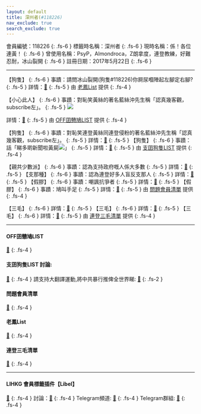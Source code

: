 ```yaml
---
layout: default
title: 深州者(#118226)
nav_exclude: true
search_exclude: true
---
```


會員編號：118226
{: .fs-6 }
標籤時名稱：深州者
{: .fs-6 }
現時名稱：係！各位連黃！
{: .fs-6 }
曾使用名稱：PsyP，Almondroca，Z朗拿度，連登教練，好難忍耐，冰山裂開
{: .fs-6 }
註冊日期：2017年5月22日
{: .fs-6 }

---

<div class="code-example" markdown="1">

【狗隻】
{: .fs-6 }
事蹟：請問冰山裂開(狗隻#118226)你屙尿嗰陣起左腳定右腳?
{: .fs-5 }
詳情：[🔗](https://lih.kg/2227537)
{: .fs-5 }
由 [老鳳List](#老鳳list) 提供
{: .fs-4 }

</div>
<div class="code-example" markdown="1">

【小心此人】
{: .fs-6 }
事蹟：對恥笑黃絲的著名藍絲沖先生稱「認真幾客觀，subscribe左」。
{: .fs-5 }
![](https://filedn.eu/l9Hq1YKLkJ4m0VSXcdcfUaJ/LIHKG_on99/on9_jai/118226/118226.1_.png)


詳情：[🔗](https://lih.kg/gywepT)
{: .fs-5 }
由 [OFF囝戇鳩LIST](#off囝戇鳩list) 提供
{: .fs-4 }

</div>
<div class="code-example" markdown="1">

【狗隻】
{: .fs-6 }
事蹟：對恥笑連登黃絲同連登侵粉的著名藍絲沖先生稱「認真幾客觀，subscribe左」。
{: .fs-5 }
詳情：[🔗](https://lih.kg/gywepT)
{: .fs-5 }
【狗隻】
{: .fs-6 }
事蹟：話「睇多啲新聞啦黃屍![](https://cdn.lihkg.com/assets/faces/dog/haha.gif)」
{: .fs-5 }
詳情：[🔗](https://lih.kg/vPPhvBX)
{: .fs-5 }
由 [支囝狗隻LIST](#支囝狗隻list-討論) 提供
{: .fs-4 }

</div>
<div class="code-example" markdown="1">

【親共少數派】
{: .fs-6 }
事蹟：認為支持政府嘅人係大多數
{: .fs-5 }
詳情：[🔗](https://lih.kg/tdJsDfX)
{: .fs-5 }
【支那種】
{: .fs-6 }
事蹟：認為連登好多人盲反支那人
{: .fs-5 }
詳情：[🔗](https://lih.kg/wfrpMeX)
{: .fs-5 }
【假膠】
{: .fs-6 }
事蹟：嘲諷抗爭者
{: .fs-5 }
詳情：[🔗](https://lih.kg/vpPDADX)
{: .fs-5 }
【假膠】
{: .fs-6 }
事蹟：鳩叫手足
{: .fs-5 }
詳情：[🔗](https://lih.kg/vwanAAX)
{: .fs-5 }
由 [問題會員清單](#問題會員清單) 提供
{: .fs-4 }

</div>
<div class="code-example" markdown="1">

【三毛】
{: .fs-6 }
詳情：[🔗](https://lihkg.com/thread/1434792/page/1)
{: .fs-5 }
【三毛】
{: .fs-6 }
詳情：[🔗](https://lihkg.com/thread/1647629/page/1)
{: .fs-5 }
【三毛】
{: .fs-6 }
詳情：[🔗](https://lihkg.com/thread/1360250/page/1)
{: .fs-5 }
由 [連登三毛清單](#連登三毛清單) 提供
{: .fs-4 }

</div>

---

#### OFF囝戇鳩LIST 
[🔗](https://bit.ly/lihkg_on9_list)
{: .fs-4 }
#### 支囝狗隻LIST 討論: 
[🔗](https://lih.kg/2908480)
{: .fs-4 }
請支持大翻譯運動,將中共暴行推俾全世界睇: [🔗](https://twitter.com/tgtm_official)
{: .fs-2 }
#### 問題會員清單
[🔗](https://github.com/V4KFDgEw8T/rccnmlhnzv)
{: .fs-4 }
#### 老鳳List
[🔗](https://lihkg.com/thread/2808424)
{: .fs-4 }
#### 連登三毛清單
[🔗](https://lihkg.com/thread/1652371/page/1)
{: .fs-4 }

---

#### LIHKG 會員標籤插件【Libel】
[🔗](https://kitce.github.io/libel)
{: .fs-4 }
討論：[🔗](https://lih.kg/2841778)
{: .fs-4 }
Telegram頻道: [🔗](https://t.me/LibelOfficialChannel)
{: .fs-4 }
Telegram群組: [🔗](https://t.me/LibelOfficialGroup)
{: .fs-4 }

